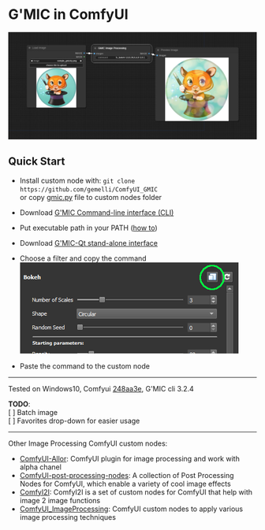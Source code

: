 # G'MIC in ComfyUI

![](./assets/workflow.png)
## Quick Start

* Install custom node with: `git clone https://github.com/gemelli/ComfyUI_GMIC`  
or copy [gmic.py](https://github.com/gemelli/ComfyUI_GMIC/raw/main/comfy_gmic.py) file to custom nodes folder
* Download [G'MIC Command-line interface (CLI)](https://gmic.eu/download.html)
* Put executable path in your PATH ([how to](https://windowsloop.com/how-to-add-to-windows-path/))
* Download [G'MIC-Qt stand-alone interface](https://gmic.eu/download.html)
* Choose a filter and copy the command  
![](./assets/screenshot.png)

* Paste the command to the custom node

---
Tested on Windows10, Comfyui [248aa3e](https://github.com/comfyanonymous/ComfyUI/tree/248aa3e56355d75ac3d8632af769e6c700d9bfac), G'MIC cli 3.2.4


**TODO**:  
[ ] Batch image  
[ ] Favorites drop-down for easier usage

---
Other Image Processing ComfyUI custom nodes:  
* [ComfyUI-Allor](https://github.com/Nourepide/ComfyUI-Allor): ComfyUI plugin for image processing and work with alpha chanel
* [ComfyUI-post-processing-nodes](https://github.com/EllangoK/ComfyUI-post-processing-nodes): A collection of Post Processing Nodes for ComfyUI, which enable a variety of cool image effects
* [ComfyI2I](https://github.com/ManglerFTW/ComfyI2I): ComfyI2I is a set of custom nodes for ComfyUI that help with image 2 image functions
* [ComfyUI\_ImageProcessing](https://github.com/bvhari/ComfyUI_ImageProcessing): ComfyUI custom nodes to apply various image processing techniques
